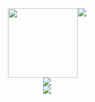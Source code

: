
<div style="display: flex; justify-content: center;">
    <div style="margin-right: 1px;">
        <img height="137px" src="https://github-readme-stats.vercel.app/api?username=ZerirlKeou&hide_title=true&hide_border=true&show_icons=trueline_height=21&text_color=000&icon_color=000&bg_color=0,ea6161,ffc64d,fffc4d,52fa5a&theme=graywhite" />
    </div>
    <div>
        <img src="https://github-readme-stats.vercel.app/api/top-langs/?username=ZerirlKeou&hide_title=true&hide_border=true&layout=compact&langs_count=6&text_color=000&icon_color=fff&bg_color=0,52fa5a,4dfcff,c64dff&theme=graywhite" />
    </div>
</div>

<div align="center"> <img src="https://visitor-badge.glitch.me/badge?page_id=ZerirlKeou" /> </div>
<div align="center"> <img src="https://activity-graph.herokuapp.com/graph?username=ZerirlKeou&theme=xcode" /> </div>
